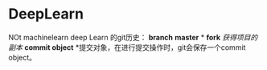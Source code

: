 # DeepLearn
NOt machinelearn
deep Learn 的git历史：
**branch**
**master** *
**fork** *获得项目的副本*
**commit object** *提交对象，在进行提交操作时，git会保存一个commit object。
